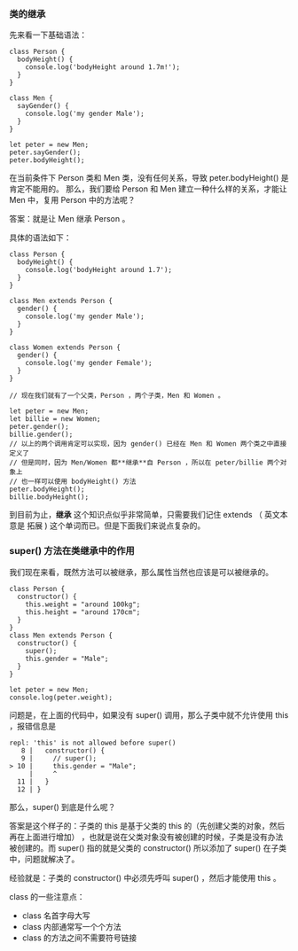 
### 类的继承

先来看一下基础语法：

```
class Person {
  bodyHeight() {
    console.log('bodyHeight around 1.7m!');
  }
}
```

```
class Men {
  sayGender() {
    console.log('my gender Male');
  }
}
```

```
let peter = new Men;
peter.sayGender();
peter.bodyHeight();
```

在当前条件下 Person 类和 Men 类，没有任何关系，导致 peter.bodyHeight() 是肯定不能用的。
那么，我们要给 Person 和 Men 建立一种什么样的关系，才能让 Men 中，复用 Person 中的方法呢？

答案：就是让 Men 继承 Person 。


具体的语法如下：


```
class Person {
  bodyHeight() {
    console.log('bodyHeight around 1.7');
  }
}

class Men extends Person {
  gender() {
    console.log('my gender Male');
  }
}

class Women extends Person {
  gender() {
    console.log('my gender Female');
  }
}

// 现在我们就有了一个父类，Person ，两个子类，Men 和 Women 。

let peter = new Men;
let billie = new Women;
peter.gender();
billie.gender();
// 以上的两个调用肯定可以实现，因为 gender() 已经在 Men 和 Women 两个类之中直接定义了
// 但是同时，因为 Men/Women 都**继承**自 Person ，所以在 peter/billie 两个对象上
// 也一样可以使用 bodyHeight() 方法
peter.bodyHeight();
billie.bodyHeight();
```

到目前为止，**继承** 这个知识点似乎非常简单，只需要我们记住 extends （ 英文本意是 拓展 )
这个单词而已。但是下面我们来说点复杂的。

### super() 方法在类继承中的作用

我们现在来看，既然方法可以被继承，那么属性当然也应该是可以被继承的。

```
class Person {
  constructor() {
    this.weight = "around 100kg";
    this.height = "around 170cm";
  }
}
class Men extends Person {
  constructor() {
    super();
    this.gender = "Male";
  }
}

let peter = new Men;
console.log(peter.weight);
```

问题是，在上面的代码中，如果没有 super() 调用，那么子类中就不允许使用 this ，报错信息是

```
repl: 'this' is not allowed before super()
   8 |   constructor() {
   9 |     // super();
> 10 |     this.gender = "Male";
     |     ^
  11 |   }
  12 | }
```

那么，super() 到底是什么呢？


答案是这个样子的：子类的 this 是基于父类的 this 的（先创建父类的对象，然后再在上面进行增加）
，也就是说在父类对象没有被创建的时候，子类是没有办法被创建的。而 super() 指的就是父类的
constructor() 所以添加了 super() 在子类中，问题就解决了。

经验就是：子类的 constructor() 中必须先呼叫 super() ，然后才能使用 this 。

class 的一些注意点：

- class 名首字母大写
- class 内部通常写一个个方法
- class 的方法之间不需要符号链接
